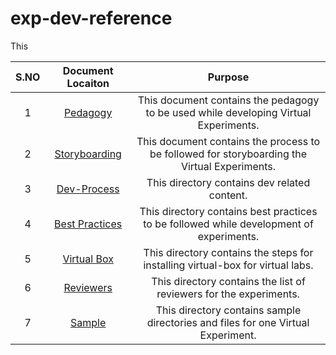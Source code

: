 # exp-dev-reference  
This 
 


| S.NO | Document Locaiton| Purpose  |
| :---: | :---: | :---: |
| 1 | [Pedagogy](https://github.com/virtual-labs/ph3-exp-dev-process/blob/main/pedagogy/README.org) |  This document contains the pedagogy to be used while developing Virtual Experiments. |
| 2 | [Storyboarding](https://github.com/virtual-labs/ph3-exp-dev-process/blob/main/storyboard/README.org) | This document contains the process to be followed for storyboarding the Virtual Experiments.  |
| 3 | [Dev-Process](https://github.com/virtual-labs/ph3-exp-dev-process/tree/main/dev-process) | This directory contains dev related content.  |
| 4 | [Best Practices](https://github.com/virtual-labs/ph3-exp-dev-process/tree/main/best-practices) | This directory contains best practices to be followed while development of experiments. | 
| 5 | [Virtual Box](https://github.com/virtual-labs/ph3-exp-dev-process/tree/main/virtual-box) | This directory contains the steps for installing virtual-box for virtual labs. | 
| 6 | [Reviewers](https://github.com/virtual-labs/ph3-exp-dev-process/tree/main/reviewers) | This directory contains the list of reviewers for the experiments. | 
| 7 | [Sample](https://github.com/virtual-labs/exp-dev-reference/tree/main/sample) | This directory contains sample directories and files for one Virtual Experiment.  |



